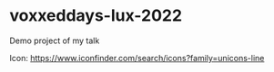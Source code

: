 # voxxeddays-lux-2022

Demo project of my talk 

Icon: https://www.iconfinder.com/search/icons?family=unicons-line
